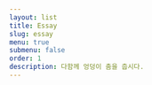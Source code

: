 ```yaml
---
layout: list
title: Essay
slug: essay
menu: true
submenu: false
order: 1
description: 다함께 엉덩이 춤을 춥시다.
---
```

